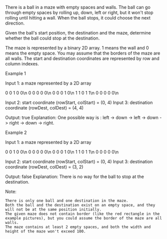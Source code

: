 There is a ball in a maze with empty spaces and walls. The ball can go through empty spaces by rolling up, down, left or right, but it won't stop rolling until hitting a wall. When the ball stops, it could choose the next direction.

Given the ball's start position, the destination and the maze, determine whether the ball could stop at the destination.

The maze is represented by a binary 2D array. 1 means the wall and 0 means the empty space. You may assume that the borders of the maze are all walls. The start and destination coordinates are represented by row and column indexes.

Example 1

Input 1: a maze represented by a 2D array

0 0 1 0 0\n
0 0 0 0 0\n
0 0 0 1 0\n
1 1 0 1 1\n
0 0 0 0 0\n

Input 2: start coordinate (rowStart, colStart) = (0, 4)
Input 3: destination coordinate (rowDest, colDest) = (4, 4)

Output: true
Explanation: One possible way is : left -> down -> left -> down -> right -> down -> right.


Example 2

Input 1: a maze represented by a 2D array

0 0 1 0 0\n
0 0 0 0 0\n
0 0 0 1 0\n
1 1 0 1 1\n
0 0 0 0 0\n

Input 2: start coordinate (rowStart, colStart) = (0, 4)
Input 3: destination coordinate (rowDest, colDest) = (3, 2)

Output: false
Explanation: There is no way for the ball to stop at the destination.

Note:

    There is only one ball and one destination in the maze.
    Both the ball and the destination exist on an empty space, and they will not be at the same position initially.
    The given maze does not contain border (like the red rectangle in the example pictures), but you could assume the border of the maze are all walls.
    The maze contains at least 2 empty spaces, and both the width and height of the maze won't exceed 100.
